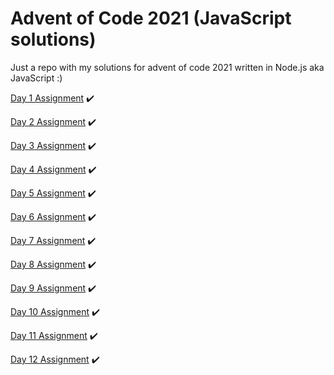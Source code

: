 # Advent of Code 2021 (JavaScript solutions)

Just a repo with my solutions for advent of code 2021 written in Node.js aka JavaScript :)

[Day 1 Assignment](https://adventofcode.com/2021/day/1) :heavy_check_mark:

[Day 2 Assignment](https://adventofcode.com/2021/day/2) :heavy_check_mark:

[Day 3 Assignment](https://adventofcode.com/2021/day/3) :heavy_check_mark:

[Day 4 Assignment](https://adventofcode.com/2021/day/4) :heavy_check_mark:

[Day 5 Assignment](https://adventofcode.com/2021/day/5) :heavy_check_mark:

[Day 6 Assignment](https://adventofcode.com/2021/day/6) :heavy_check_mark:

[Day 7 Assignment](https://adventofcode.com/2021/day/7) :heavy_check_mark:

[Day 8 Assignment](https://adventofcode.com/2021/day/8) :heavy_check_mark:

[Day 9 Assignment](https://adventofcode.com/2021/day/9) :heavy_check_mark:

[Day 10 Assignment](https://adventofcode.com/2021/day/10) :heavy_check_mark:

[Day 11 Assignment](https://adventofcode.com/2021/day/11) :heavy_check_mark:

[Day 12 Assignment](https://adventofcode.com/2021/day/12) :heavy_check_mark:
